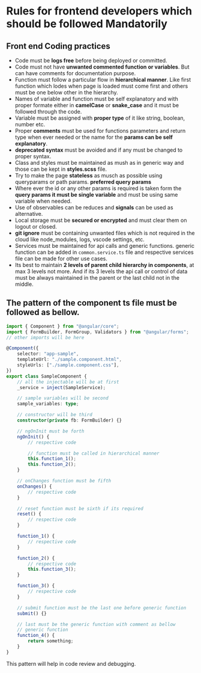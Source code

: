 # Rules for frontend developers which should be followed Mandatorily

## Front end Coding practices

-   Code must be **logs free** before being deployed or committed.
-   Code must not have **unwanted commented function or variables**. But can have comments for documentation purpose.
-   Function must follow a particular flow in **hierarchical manner**. Like first function which lodes when page is loaded must come first and others must be one below other in the hierarchy.
-   Names of variable and function must be self explanatory and with proper formate either in **camelCase** or **snake_case** and it must be followed through the code.
-   Variable must be assigned with **proper type** of it like string, boolean, number etc.
-   Proper **comments** must be used for functions parameters and return type when ever needed or the name for the **params can be self explanatory**.
-   **deprecated syntax** must be avoided and if any must be changed to proper syntax.
-   Class and styles must be maintained as mush as in generic way and those can be kept in **styles.scss** file.
-   Try to make the page **stateless** as musch as possible using queryparams or path params. **preferred query params**
-   Where ever the id or any other params is required is taken form the **query params it must be single variable** and must be using same variable when needed.
-   Use of observables can be reduces and **signals** can be used as alternative.
-   Local storage must be **secured or encrypted** and must clear them on logout or closed.
-   **git ignore** must be containing unwanted files which is not required in the cloud like node_modules, logs, vscode settings, etc.
-   Services must be maintained for api calls and generic functions. generic function can be added in `common.service.ts` file and respective services file can be made for other use cases.
-   Its best to maintain **2 levels of parent child hierarchy in components**, at max 3 levels not more. And if its 3 levels the api call or control of data must be always maintained in the parent or the last child not in the middle.

## The pattern of the component ts file must be followed as bellow.

```typescript
import { Component } from "@angular/core";
import { FormBuilder, FormGroup, Validators } from "@angular/forms";
// other imports will be here

@Component({
    selector: "app-sample",
    templateUrl: "./sample.component.html",
    styleUrls: ["./sample.component.css"],
})
export class SampleComponent {
    // all the injectable will be at first
    _service = inject(SampleService);

    // sample variables will be second
    sample_variables: type;

    // constructor will be third
    constructor(private fb: FormBuilder) {}

    // ngOnInit must be forth
    ngOnInit() {
        // respective code

        // function must be called in hierarchical manner
        this.function_1();
        this.function_2();
    }

    // onChanges function must be fifth
    onChanges() {
        // respective code
    }

    // reset function must be sixth if its required
    reset() {
        // respective code
    }

    function_1() {
        // respective code
    }

    function_2() {
        // respective code
        this.function_3();
    }

    function_3() {
        // respective code
    }

    // submit function must be the last one before generic function
    submit() {}

    // last must be the generic function with comment as bellow
    // generic function
    function_4() {
        return something;
    }
}
```

This pattern will help in code review and debugging.
